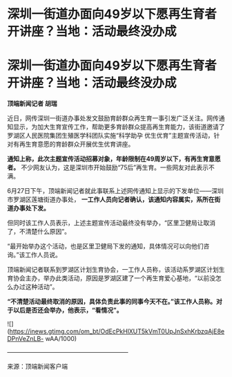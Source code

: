 # 深圳一街道办面向49岁以下愿再生育者开讲座？当地：活动最终没办成

# 深圳一街道办面向49岁以下愿再生育者开讲座？当地：活动最终没办成

**顶端新闻记者 胡瑞**

近日，网传深圳一街道办事处发文鼓励育龄群众再生育一事引发广泛关注。网传通知显示，为加大生育宣传工作，帮助更多育龄群众提高再生育能力，该街道邀请了罗湖区人民医院集团生殖医学科团队实施“科学助孕
优生优育”主题宣传活动，针对有再生育意愿的育龄群众开展优生优育讲座。

**通知上称，此次主题宣传活动招募对象，年龄限制在49周岁以下，有再生育意愿者。**
不少网友认为，这是深圳市开始鼓励“75后”再生育。一些网友对此表示不满。

6月27日下午，顶端新闻记者就此事联系上述网传通知上显示的下发单位——深圳市罗湖区莲塘街道办事处，
**一工作人员向记者确认，该通知内容属实，系所在街道办事处下发。**

但同时该工作人员表示，上述主题宣传活动最终没有举办，“区里卫健局让取消了，不清楚什么原因”。

“最开始举办这个活动，也是区里卫健局下发的通知，具体情况可以向他们咨询。”该工作人员说。

顶端新闻记者联系到罗湖区计划生育协会，一工作人员称，该活动系罗湖区计划生育协会主办，举办此类活动，原因是罗湖区建了一个再生育爱心基地，“以前没怎么办过这种活动”。

**“不清楚活动最终取消的原因，具体负责此事的同事今天不在。”该工作人员称。对于以后是否还会举办，他表示，“看情况”。**

![](https://inews.gtimg.com/om_bt/OdEcPkHlXUT5kVmT0UpJnSxhKrbzqAjE8eDPnVeZnLB-
wAA/1000)

————————————————————

来源：顶端新闻客户端

